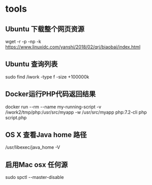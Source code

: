 # tools

## Ubuntu 下载整个网页资源
wget -r -p -np -k https://www.linuxidc.com/yanshi/2018/02/qrj/biaobai/index.html

## Ubuntu 查询列表
sudo find /iwork -type f -size +100000k

## Docker运行PHP代码返回结果
docker run --rm --name my-running-script -v /iwork2/tmp/php:/usr/src/myapp -w /usr/src/myapp php:7.2-cli php script.php

## OS X 查看Java home 路径
/usr/libexec/java_home -V

## 启用Mac osx 任何源

sudo spctl --master-disable
